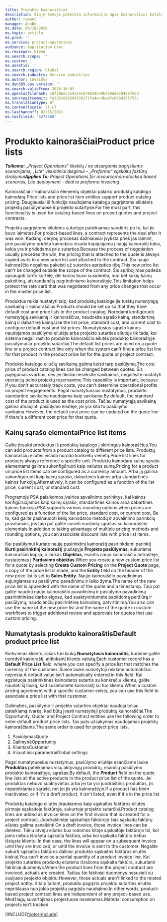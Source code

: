 ```yaml
---
title: Produkto kainoraščiai
description: Šioje temoje pateikta informacija apie kainoraščius katalogo kainodara, naudojama projektų pasiūlymams ir sutartims.
author: rumant
manager: AnnBe
ms.date: 09/18/2020
ms.topic: article
ms.prod: ''
ms.service: project-operations
audience: Application User
ms.reviewer: kfend
ms.search.scope: ''
ms.custom: ''
ms.assetid: ''
ms.search.region: Global
ms.search.industry: Service industries
ms.author: suvaidya
ms.dyn365.ops.version: ''
ms.search.validFrom: 2020-10-01
ms.openlocfilehash: c0f30bec159254c078024549b7b0dd0c048ef65d
ms.sourcegitcommit: fa32b1893286f20271fa4ec4be8fc68bd135f53c
ms.translationtype: HT
ms.contentlocale: lt-LT
ms.lasthandoff: 02/15/2021
ms.locfileid: "5275368"
---
```

# <a name="product-price-lists"></a><span data-ttu-id="b5a7d-103">Produkto kainoraščiai</span><span class="sxs-lookup"><span data-stu-id="b5a7d-103">Product price lists</span></span>

<span data-ttu-id="b5a7d-104">_**Taikoma:** „Project Operations“ išteklių / ne atsargomis pagrįstiems scenarijams, „Lite“ visuotiniui diegimui – „Proforma“ sąskaitų faktūrų išrašymui_</span><span class="sxs-lookup"><span data-stu-id="b5a7d-104">_**Applies To:** Project Operations for resource/non-stocked based scenarios, Lite deployment - deal to proforma invoicing_</span></span>

<span data-ttu-id="b5a7d-105">Kainoraščiai ir kainoraščio elementų objektai palaiko produktų katalogo kainodarą.</span><span class="sxs-lookup"><span data-stu-id="b5a7d-105">Price lists and price list item entities support product catalog pricing.</span></span> <span data-ttu-id="b5a7d-106">Daugiausiai ši funkcija naudojama katalogu pagrįstoms eilutėms projektų pasiūlymuose ir projekto sutartyse.</span><span class="sxs-lookup"><span data-stu-id="b5a7d-106">For the most part, this functionality is used for catalog-based lines on project quotes and project contracts.</span></span>

<span data-ttu-id="b5a7d-107">Projektu pagrįstoms eilutėms sutartyje pateikiamas sandėris po to, kai jis buvo laimėtas.</span><span class="sxs-lookup"><span data-stu-id="b5a7d-107">For project-based lines, a contract represents the deal after it was won.</span></span> <span data-ttu-id="b5a7d-108">Kadangi derybų procesas dažniausiai įvyksta prieš jas laimint, prie pasiūlymo pridėta kainodara visada kopijuojama į naują kainoraštį tokia, kokia yra ir pridedama prie sutarties.</span><span class="sxs-lookup"><span data-stu-id="b5a7d-108">Because the process of negotiation usually precedes the win, the pricing that is attached to the quote is always copied as-is to a new price list and attached to the contract.</span></span> <span data-ttu-id="b5a7d-109">Šio naujo kainoraščio negalima pakeisti už sutarties aprėpties ribų.</span><span class="sxs-lookup"><span data-stu-id="b5a7d-109">This new price list can't be changed outside the scope of the contract.</span></span> <span data-ttu-id="b5a7d-110">Šis apribojimas padeda apsaugoti tarifo kortelę, dėl kurios buvo susiderėta, nuo bet kokių kainų pakeitimų, atsirandančių pagrindiniame kainoraštyje.</span><span class="sxs-lookup"><span data-stu-id="b5a7d-110">This limitation helps protect the rate card that was negotiated from any price changes that occur in the master price list.</span></span>

<span data-ttu-id="b5a7d-111">Produktus reikia nustatyti taip, kad produktų kataloge jie turėtų numatytąją savikainą ir kainoraščius.</span><span class="sxs-lookup"><span data-stu-id="b5a7d-111">Products should be set up so that they have default cost and price lists in the product catalog.</span></span> <span data-ttu-id="b5a7d-112">Norėdami konfigūruoti numatytąją savikainą ir kainoraščius, naudokite sąrašo kainą, standartinę kainą ir dabartinę kainą.</span><span class="sxs-lookup"><span data-stu-id="b5a7d-112">Use the list price, standard cost, and current cost to configure default cost and list prices.</span></span> <span data-ttu-id="b5a7d-113">Numatytosios sąrašo kainos naudojamos pasiūlymo eilutėje arba projekto sutarties eilutėje tik tada, kai sistema negali rasti to produkto kainoraščio eilutės produkto kainoraštyje pasiūlymui ar projekto sutarčiai.</span><span class="sxs-lookup"><span data-stu-id="b5a7d-113">The default list prices are used on a quote line or a project contract line only when the system can't find a price list line for that product in the product price list for the quote or project contract.</span></span>

<span data-ttu-id="b5a7d-114">Produkto katalogo eilučių savikainą galima keisti tarp pasiūlymų.</span><span class="sxs-lookup"><span data-stu-id="b5a7d-114">The cost price of product catalog lines can be changed between quotes.</span></span> <span data-ttu-id="b5a7d-115">Šis pajėgumas svarbus, nes jei tiksliai neseksite savikainos, negalėsite nustatyti operacijų pelno projektų rezervavime.</span><span class="sxs-lookup"><span data-stu-id="b5a7d-115">This capability is important, because if you don't accurately track costs, you can't determine operational profits on project engagements.</span></span> <span data-ttu-id="b5a7d-116">Pagal numatytuosius nustatymus, produkto standartinė savikaina naudojama kaip savikaina.</span><span class="sxs-lookup"><span data-stu-id="b5a7d-116">By default, the standard cost of the product is used as the cost price.</span></span> <span data-ttu-id="b5a7d-117">Tačiau numatytąją savikainą galima atnaujinti pasiūlymo eilutėje, jei yra kita to pasiūlymo savikaina.</span><span class="sxs-lookup"><span data-stu-id="b5a7d-117">However, the default cost price can be updated on the quote line if there's a different cost price for that quote.</span></span>

## <a name="price-list-items"></a><span data-ttu-id="b5a7d-118">Kainų sąrašo elementai</span><span class="sxs-lookup"><span data-stu-id="b5a7d-118">Price list items</span></span>

<span data-ttu-id="b5a7d-119">Galite įtraukti produktus iš produktų katalogo į skirtingus kainoraščius.</span><span class="sxs-lookup"><span data-stu-id="b5a7d-119">You can add products from a product catalog to different price lists.</span></span> <span data-ttu-id="b5a7d-120">Produktų kainoraščių eilutės visada nurodo konkretų vienetą.</span><span class="sxs-lookup"><span data-stu-id="b5a7d-120">Price list lines for products always reference a specific unit.</span></span> <span data-ttu-id="b5a7d-121">Produktų kainodara kainų sąrašo elementams galima sukonfigūruoti kaip valiutos sumą.</span><span class="sxs-lookup"><span data-stu-id="b5a7d-121">Pricing for a product on price list items can be configured as a currency amount.</span></span> <span data-ttu-id="b5a7d-122">Arba ją galima sukonfigūruoti kaip kainų sąrašo, dabartinės kainos arba standartinės kainos funkciją.</span><span class="sxs-lookup"><span data-stu-id="b5a7d-122">Alternatively, it can be configured as a function of the list price, current cost, or standard cost.</span></span>

<span data-ttu-id="b5a7d-123">Programoje PSA palaikomos įvairios apvalinimo parinktys, kai kainos konfigūruojamos kaip kainų sąrašo, standartinės kainos arba dabartinės kainos funkcija.</span><span class="sxs-lookup"><span data-stu-id="b5a7d-123">PSA supports various rounding options when prices are configured as a function of the list price, standard cost, or current cost.</span></span> <span data-ttu-id="b5a7d-124">Be to, kad galite pasinaudoti kelių kainodaros metodų ir apvalinimo parinkčių privalumais, jūs taip pat galite susieti nuolaidų sąrašus su kainoraščio elementais.</span><span class="sxs-lookup"><span data-stu-id="b5a7d-124">In addition to taking advantage of multiple pricing methods and rounding options, you can associate discount lists with price list items.</span></span> 

<span data-ttu-id="b5a7d-125">Kai pasiūlymui kuriate naują pasirinktinį kainoraštį pasirinkdami parinktį **Kurti pasirinktinį kainoraštį** puslapyje **Projekto pasiūlymas**, sukuriama kainoraščio kopija, o laukas **Objektas**, esantis naujo kainoraščio antraštėje, nustatomas į **Pardavimo objektas**.</span><span class="sxs-lookup"><span data-stu-id="b5a7d-125">When you create a new custom price list for a quote by selecting **Create Custom Pricing** on the **Project Quote** page, a copy of the price list is made, and the **Entity** field on the header of the new price list is set to **Sales Entity**.</span></span> <span data-ttu-id="b5a7d-126">Naujo kainoraščio pavadinimas sujungiamas su pasiūlymo pavadinimu ir laiko žyma.</span><span class="sxs-lookup"><span data-stu-id="b5a7d-126">The name of the new price list is appended with the name of the quote and a timestamp.</span></span> <span data-ttu-id="b5a7d-127">Taip pat galite naudoti naujo kainoraščio pavadinimą ir pasiūlymo pavadinimą pasirinktinėse darbo eigose, kad suaktyvintumėte papildomą peržiūrą ir pasiūlymų, naudojančių pasirinktinę kainodarą, patvirtinimą.</span><span class="sxs-lookup"><span data-stu-id="b5a7d-127">You also can use the name of the new price list and the name of the quote in custom workflows to trigger additional review and approvals for quotes that use custom pricing.</span></span>

 
## <a name="default-product-price-list"></a><span data-ttu-id="b5a7d-128">Numatytasis produkto kainoraštis</span><span class="sxs-lookup"><span data-stu-id="b5a7d-128">Default product price list</span></span>
<span data-ttu-id="b5a7d-129">Kiekvienas kliento įrašas turi lauką **Numatytasis kainoraštis**, kuriame galite nurodyti kainoraštį, atitinkantį kliento valiutą.</span><span class="sxs-lookup"><span data-stu-id="b5a7d-129">Each customer record has a **Default Price List** field, where you can specify a price list that matches the currency of the customer.</span></span> <span data-ttu-id="b5a7d-130">Šiame lauke numatytoji reikšmė automatiškai neįvesta.</span><span class="sxs-lookup"><span data-stu-id="b5a7d-130">A default value isn't automatically entered in this field.</span></span> <span data-ttu-id="b5a7d-131">Kai egzistuoja pasirinktinės kainodaros sutartis su konkrečiu klientu, galite naudoti šį lauką, kad susietumėte kainoraštį su tuo klientu.</span><span class="sxs-lookup"><span data-stu-id="b5a7d-131">When a custom pricing agreement with a specific customer exists, you can use this field to associate a price list with that customer.</span></span>

<span data-ttu-id="b5a7d-132">Galimybės, pasiūlymo ir projekto sutarties objektai naudoja toliau pateikiamą tvarką, kad būtų įvesti numatytieji produktų kainoraščiai.</span><span class="sxs-lookup"><span data-stu-id="b5a7d-132">The Opportunity, Quote, and Project Contract entities use the following order to enter default product price lists.</span></span> <span data-ttu-id="b5a7d-133">Tas pats užsakymas naudojamas projektų kainoraščiams.</span><span class="sxs-lookup"><span data-stu-id="b5a7d-133">The same order is used for project price lists.</span></span>

1.  <span data-ttu-id="b5a7d-134">Pasiūlymas</span><span class="sxs-lookup"><span data-stu-id="b5a7d-134">Quote</span></span>
2.  <span data-ttu-id="b5a7d-135">Galimybė</span><span class="sxs-lookup"><span data-stu-id="b5a7d-135">Opportunity</span></span>
3.  <span data-ttu-id="b5a7d-136">Klientas</span><span class="sxs-lookup"><span data-stu-id="b5a7d-136">Customer</span></span>
4.  <span data-ttu-id="b5a7d-137">Visuotiniai parametrai</span><span class="sxs-lookup"><span data-stu-id="b5a7d-137">Global settings</span></span> 

<span data-ttu-id="b5a7d-138">Pagal numatytuosius nustatymus, pasiūlymo eilutėje esančiame lauke **Produktas** pateikiamas visų aktyviųjų produktų, esančių pasiūlymo produkto kainoraštyje, sąrašas.</span><span class="sxs-lookup"><span data-stu-id="b5a7d-138">By default, the **Product** field on the quote line lists all the active products in the product price list of the quote.</span></span> <span data-ttu-id="b5a7d-139">Jei produktas nebuvo suaktyvintas arba jei tai yra juodraštinis produktas, jis nepateikiamas sąraše, net jei jis yra kainoraštyje.</span><span class="sxs-lookup"><span data-stu-id="b5a7d-139">If a product has been inactivated, or if it's a draft product, it isn't listed, even if it's in the price list.</span></span> 

<span data-ttu-id="b5a7d-140">Produktų katalogo eilutės įtraukiamos kaip sąskaitos faktūros eilutės pirmoje sąskaitoje faktūroje, sukurtoje projekto sutarčiai.</span><span class="sxs-lookup"><span data-stu-id="b5a7d-140">Product catalog lines are added as invoice lines on the first invoice that is created for a project contract.</span></span> <span data-ttu-id="b5a7d-141">Juodraštinėje sąskaitoje faktūroje šias sąskaitų faktūrų eilutes galima panaikinti.</span><span class="sxs-lookup"><span data-stu-id="b5a7d-141">On a draft invoice, those invoice lines can be deleted.</span></span> <span data-ttu-id="b5a7d-142">Tokiu atveju eilutės bus rodomos kitoje sąskaitoje faktūroje tol, kol joms nebus išrašyta sąskaita faktūra, arba kol sąskaita faktūra nebus išsiųsta klientui.</span><span class="sxs-lookup"><span data-stu-id="b5a7d-142">In that case, the lines will appear on a subsequent invoice until they are invoiced, or until the invoice is sent to the customer.</span></span> <span data-ttu-id="b5a7d-143">Negalite sukurti sąskaitos faktūros daliniui produkto sąskaitos faktūros eilutės kiekiui.</span><span class="sxs-lookup"><span data-stu-id="b5a7d-143">You can't invoice a partial quantity of a product invoice line.</span></span> <span data-ttu-id="b5a7d-144">Kai projekto sutarties produktų eilutėms išrašoma sąskaita faktūra, sukuriami faktiniai duomenys.</span><span class="sxs-lookup"><span data-stu-id="b5a7d-144">When the product lines from the project contract are invoiced, actuals are created.</span></span> <span data-ttu-id="b5a7d-145">Tačiau šie faktiniai duomenys nesusieti su susijusio projekto objektu.</span><span class="sxs-lookup"><span data-stu-id="b5a7d-145">However, those actuals aren't linked to the related project entity.</span></span> <span data-ttu-id="b5a7d-146">Kitaip tariant, produktu pagrįsto projekto sutarties eilutės nepriklauso nuo jokio projektu pagrįsto naudojimo.</span><span class="sxs-lookup"><span data-stu-id="b5a7d-146">In other words, product-based project contract lines are independent of any project-based use.</span></span> <span data-ttu-id="b5a7d-147">Medžiagų suvartojimas projektuose nesekamas.</span><span class="sxs-lookup"><span data-stu-id="b5a7d-147">Material consumption on projects isn't tracked.</span></span>


[!INCLUDE[footer-include](../includes/footer-banner.md)]